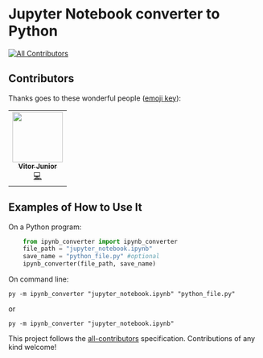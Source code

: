 # Jupyter Notebook converter to Python
<!-- ALL-CONTRIBUTORS-BADGE:START - Do not remove or modify this section -->
[![All Contributors](https://img.shields.io/badge/all_contributors-1-orange.svg?style=flat-square)](#contributors-)

<!-- DOCS-IGNORE:start -->
## Contributors

Thanks goes to these wonderful people ([emoji key](https://allcontributors.org/docs/en/emoji-key)):

<!-- ALL-CONTRIBUTORS-LIST:START - Do not remove or modify this section -->
<!-- prettier-ignore-start -->
<!-- markdownlint-disable -->
<table>
  <tr>
    <td align="center"><a href="https://github.com/vitia-fritelle"><img src="https://avatars.githubusercontent.com/u/71563179" width="100px;" alt=""/><br /><sub><b>Vitor Junior</b></sub></a><br /><a href="https://github.com/organizar-bot/commits?author=vitia-fritelle" title="Code">💻</a></td>
  </tr>
</table>

<!-- markdownlint-restore -->
<!-- prettier-ignore-end -->

## Examples of How to Use It

On a Python program:
```python
    from ipynb_converter import ipynb_converter 
    file_path = "jupyter_notebook.ipynb"
    save_name = "python_file.py" #optional
    ipynb_converter(file_path, save_name)
```
On command line:

    py -m ipynb_converter "jupyter_notebook.ipynb" "python_file.py"
or 

    py -m ipynb_converter "jupyter_notebook.ipynb" 

<!-- ALL-CONTRIBUTORS-LIST:END -->

This project follows the [all-contributors](https://github.com/all-contributors/all-contributors) specification. Contributions of any kind welcome!

<!-- DOCS-IGNORE:end -->